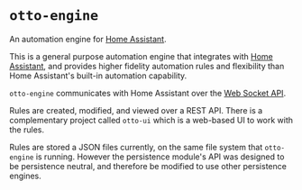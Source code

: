 # `otto-engine`

An automation engine for [Home Assistant](https://www.home-assistant.io/).

This is a general purpose automation engine that integrates with [Home Assistant](https://www.home-assistant.io/), and provides higher fidelity automation rules and flexibility than Home Assistant's built-in automation capability.

`otto-engine` communicates with Home Assistant over the [Web Socket API](https://developers.home-assistant.io/docs/en/external_api_websocket.html). 

Rules are created, modified, and viewed over a REST API. There is a complementary project called `otto-ui` which is a web-based UI to work with the rules.

Rules are stored a JSON files currently, on the same file system that `otto-engine` is running. However the persistence module's API was designed to be persistence neutral, and therefore be modified to use other persistence engines.